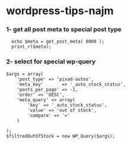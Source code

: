 # wordpress-tips-najm

### 1- get all post meta to special post type
```
  echo $meta = get_post_meta( 8000 );
  print_r($meta);
  ```
  
### 2- select for special wp-query
```
$args = array(
    'post_type' => 'pixad-autos',
    'meta_key'       => '_auto_stock_status',
    'posts_per_page' => -1,
    'order' => 'DESC',
    'meta_query' => array(
        'key' => '_auto_stock_status',
        'value' => 'out of stock',
        'compare' => '='
    )

);
$filtredOutOfStock = new WP_Query($args);
```
